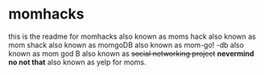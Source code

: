 # momhacks
this is the readme for momhacks
also known as moms hack
also known as mom shack
also known as momgoDB
also known as mom-go! -db
also known as mom god B
also known as <s>social networking project</s> <b>nevermind no not that</b>
also known as yelp for moms.
